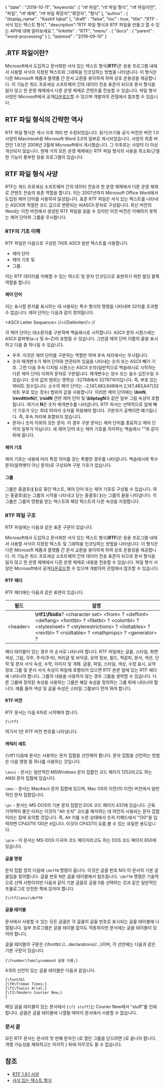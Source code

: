 {
  "date" : "2019-10-11",
  "keywords" :[ "rtf 파일", "rtf 파일 형식", "rtf 파일이란", "파일", "rtf 예제", "rtf 파일 확장자","확장자", "형식" ],
  "author" : {
    "display_name" : "Kashif Iqbal"
},
  "draft" : "false",
  "toc" : true,
  "title" :"RTF - 서식 있는 텍스트 형식",
  "description":"RTF 파일 형식과 RTF 파일을 만들고 열 수 있는 API에 대해 알아보세요.",
  "linktitle" : "RTF",
  "menu" : {
    "docs" : {
      "parent" : "word-processing"
}
},
  "lastmod" : "2019-09-10"
}

## .RTF 파일이란?

Microsoft에서 도입하고 문서화한 서식 있는 텍스트 형식(**RTF**)은 응용 프로그램 내에서 사용할 서식이 지정된 텍스트와 그래픽을 인코딩하는 방법을 나타냅니다. 이 형식은 다른 Microsoft 제품과 플랫폼 간 문서 교환을 용이하게 하여 상호 운용성을 제공합니다. 이 기능은 워드 프로세싱 소프트웨어 간의 데이터 전송 표준이 되므로 문서 형식을 잃지 않고 한 운영 체제에서 다른 운영 체제로 콘텐츠를 전송할 수 있습니다. 파일 형식 사양은 Microsoft에서 공개[다운로드](https://interoperability.blob.core.windows.net/files/Archive_References/%5bMSFT-RTF%5d.pdf)할 수 있으며 개발자의 관점에서 참조할 수 있습니다.

## RTF 파일 형식의 간략한 역사 ##

RTF 파일 형식은 게시 이후 여러 번 수정되었습니다. 읽기/쓰기용 공식 버전은 버전 1.0 사양의 Macintosh용 Microsoft Word 3.0의 일부로 게시되었습니다. 사양의 최종 버전인 1.9.1은 2008년 3월에 Microsoft에서 게시했습니다. 그 이후로는 사양이 더 이상 개선되지 않습니다. 현재 거의 모든 운영 체제에는 RTF 파일 형식의 사용을 최소화/근절한 기능이 풍부한 응용 프로그램이 있습니다.

## RTF 파일 형식 사양 ##

RTF는 워드 프로세싱 소프트웨어 간의 데이터 전송과 한 운영 체제에서 다른 운영 체제로 콘텐츠 전송의 표준 역할을 합니다. 이는 2007년까지 Microsoft Office Word에서 도입된 제어 단어를 사용하여 달성됩니다. 표준 RTF 파일은 서식 있는 텍스트를 나타내는 ASCII와 적절한 코드 값으로 변환되는 비ASCII 문자로 구성됩니다. 최신 버전의 Word는 이전 버전에서 생성된 RTF 파일을 읽을 수 있지만 이전 버전은 이해하지 못하는 제어 단어와 그룹을 무시합니다.

### RTF의 기초 이해 ###

RTF 파일은 다음으로 구성된 7비트 ASCII 일반 텍스트를 사용합니다.

* 제어 단어
* 제어 기호 및
* 그룹.

이는 RTF 데이터를 이해할 수 있는 텍스트 및 문자 인코딩으로 표현하기 위한 빌딩 블록 역할을 합니다.

#### 제어 단어 ####

이는 표시할 문자를 표시하는 데 사용되는 특수 형식의 명령을 나타내며 32자를 초과할 수 없습니다. 제어 단어는 다음과 같이 정의됩니다.

\<ASCII Letter Sequence> //<//Delimiter//> //

각 제어 단어는 대소문자를 구분하며 백슬래시로 시작합니다. ASCII 문자 시퀀스에는 ASCII 알파벳(a~z 및 A~Z)이 포함될 수 있습니다. 그만큼<Delimite> 제어 단어 이름의 끝을 표시하고 다음 중 하나일 수 있습니다.

* 우주. 이것은 제어 단어를 구분하는 역할만 하며 후속 처리에서는 무시됩니다.
* 숫자 매개변수가 제어 단어와 연관되어 있음을 나타내는 숫자 또는 ASCII 빼기 기호. 그런 다음 후속 디지털 시퀀스는 ASCII 숫자(일반적으로 백슬래시로 시작하는 다른 제어 단어) 이외의 문자로 구분됩니다. 매개변수는 양수 또는 음수 십진수일 수 있습니다. 숫자 값의 범위는 명목상 -32768에서 32767까지입니다. 즉, 부호 있는 16비트 정수입니다. 소수의 제어 단어는 −2,147,483,648에서 2,147,483,647(32비트 부호 있는 정수) 범위의 값을 사용합니다. 이러한 제어 단어에는 **\binN**, **\revdttmN//**, **\rsidN** 관련 제어 단어 및 **\bliptagN**과 같은 일부 그림 속성이 포함됩니다. 여기서 **N**은 숫자 매개변수를 나타냅니다. RTF 파서는 선택적으로 앞에 빼기 기호가 오는 최대 10자리 숫자를 허용해야 합니다. 구분자가 공백이면 폐기됩니다. 즉, 후속 처리에 포함되지 않습니다.
* 문자나 숫자 이외의 모든 문자. 이 경우 구분 문자는 제어 단어를 종료하고 제어 단어의 일부가 아닙니다. 새 제어 단어 또는 제어 기호를 의미하는 백슬래시 "\"와 같이 뒤에 옵니다.

#### 제어 기호 ####

제어 기호는 내용에 따라 특정 의미를 갖는 특별한 경우를 나타냅니다. 백슬래시와 특수 문자(알파벳이 아닌 문자)로 구성되며 구분 기호가 없습니다.

#### 그룹 ####

그룹은 중괄호(**{ }**)로 묶인 텍스트, 제어 단어 또는 제어 기호로 구성될 수 있습니다. 여는 중괄호(**{**)는 그룹의 시작을 나타내고 닫는 중괄호( **}**)는 그룹의 끝을 나타냅니다. 각 그룹은 그룹의 영향을 받는 텍스트와 해당 텍스트의 다른 속성을 지정합니다.

### RTF 파일 구조 ###

RTF 파일에는 다음과 같은 표준 구문이 있습니다.

Microsoft에서 도입하고 문서화한 서식 있는 텍스트 형식(**RTF**)은 응용 프로그램 내에서 사용할 서식이 지정된 텍스트 및 그래픽을 인코딩하는 방법을 나타냅니다. 이 형식은 다른 Microsoft 제품과 플랫폼 간 문서 교환을 용이하게 하여 상호 운용성을 제공합니다. 이 기능은 워드 프로세싱 소프트웨어 간의 데이터 전송 표준이 되므로 문서 형식을 잃지 않고 한 운영 체제에서 다른 운영 체제로 내용을 전송할 수 있습니다. 파일 형식 사양은 Microsoft에서 공개[다운로드](https://interoperability.blob.core.windows.net/files/Archive_References/%5bMSFT-RTF%5d.pdf)할 수 있으며 개발자의 관점에서 참조할 수 있습니다.

#### RTF 헤더 ####

RTF 헤더에는 다음과 같은 표현이 있습니다.

|필드|설명
---|---|
|\<header> |**\rtf1\fbidis**? \<character set> \<from> ? \<deffont> \<deflang> \<fonttbl> ? \<filetbl> ? \<colortbl> ? \<stylesheet> ? \<stylerestrictions> ? \<listtables> ? \<revtbl> ? \<rsidtable> ? \<mathprops> ? \<generator> ?

헤더 테이블이 있는 경우 이 순서로 나타나야 합니다. RTF 파일에는 글꼴, 스타일, 화면 색상, 그림, 각주, 주석(주석), 머리글 및 바닥글, 요약 정보, 필드, 책갈피, 문서, 섹션, 단락 및 문자 서식 속성, 수학, 이미지 및 개체. 글꼴, 파일, 스타일, 색상, 수정 표시, 요약 정보 그룹 및 문서 서식 속성이 파일에 포함되어 있으면 RTF 본문 앞에 있는 RTF 헤더에 나타나야 합니다. 그룹의 내용을 사용하지 않는 경우 그룹을 생략할 수 있습니다. 다른 그룹에 정의된 속성을 사용하는 그룹은 해당 속성을 정의하는 그룹 뒤에 나타나야 합니다. 예를 들어 색상 및 글꼴 속성은 스타일 그룹보다 먼저 와야 합니다.

#### RTF 버전 ####

RTF 문서는 다음 6자로 시작해야 합니다.

```
{\rtf1
```
여기서 1은 RTF 버전 번호를 나타냅니다.

#### 캐릭터 세트 ####

{\rtf1 다음에 문서는 사용하는 문자 집합을 선언해야 합니다. 문자 집합을 선언하는 방법은 다음 명령 중 하나를 사용하는 것입니다.

`\ansi` - 문서는 일반적인 MSWindows 문자 집합인 코드 페이지 1252라고도 하는 ANSI 문자 집합에 있습니다.

`\mac` - 문서는 MacAscii 문자 집합에 있으며, Mac OS의 이전(10 이전) 버전에서 일반적인 문자 집합입니다.

`\pc` - 문서는 MS-DOS의 기본 문자 집합인 DOS 코드 페이지 437에 있습니다. 근육 기억력이 좋은 타자는 이것이 "Alt 숫자" 코드를 해석하는 데 여전히 사용되는 문자 집합이라는 점에 유의할 것입니다. 즉, Alt 키를 누른 상태에서 숫자 키패드에서 "130"을 입력하면 CP437의 130은 é입니다. 이것이 CP437이 요즘 볼 수 있는 유일한 용도입니다.

`\pca` - 이 문서는 MS-DOS 다국어 코드 페이지라고도 하는 DOS 코드 페이지 850에 있습니다.

#### 글꼴 명령 ####

문자 집합 정의 다음에 `\deffN` 명령이 옵니다. 이것은 글꼴 번호 N이 이 문서의 기본 글꼴임을 정의합니다. 글꼴 번호 N은 글꼴 테이블에서 참조됩니다. `\deffN` 명령은 기술적으로 선택 사항이지만 다음과 같이 기본 글꼴로 글꼴 0을 선택하는 것과 같은 일반적인 프롤로그로 안전한 쪽에 있어야 합니다.

`{\rtf1\ansi\deff0`

#### 글꼴 테이블 ####

문서에서 사용할 수 있는 모든 글꼴은 각 글꼴이 글꼴 번호로 표시되는 글꼴 테이블에 나열됩니다. 일부 프로그램은 글꼴 테이블 없이도 작동하지만 문서에는 글꼴 테이블이 있어야 합니다.

글꼴 테이블의 구문은 {\fonttbl //...declarations//...}이며, 각 선언에는 다음과 같은 기본 구문이 있습니다.

`{\fnumber\familycommand 글꼴 이름;}`

4개의 선언이 있는 글꼴 테이블은 다음과 같습니다.

```
{\fonttbl
{\f0\froman Times;}
{\f1\fswiss Arial;}
{\f2\fmodern Courier New;}
}
```

해당 글꼴 테이블이 있는 문서에서 `{\f2 stuff}`는 Courier New에서 "stuff"를 인쇄합니다. 글꼴은 글꼴 테이블에 나열될 때까지 문서에서 사용할 수 없습니다.

### 문서 끝 ###

모든 RTF 문서는 문서의 첫 번째 문자인 {로 열린 그룹을 닫으려면 }로 끝나야 합니다. 개행 가능성을 제외하고는 마지막 } 뒤에 아무것도 올 수 없습니다.

## 참조 ##

* [RTF 1.9.1 사양](https://interoperability.blob.core.windows.net/files/Archive_References/%5bMSFT-RTF%5d.pdf)
* [서식 있는 텍스트 형식](https://en.wikipedia.org/wiki/Rich_Text_Format)


